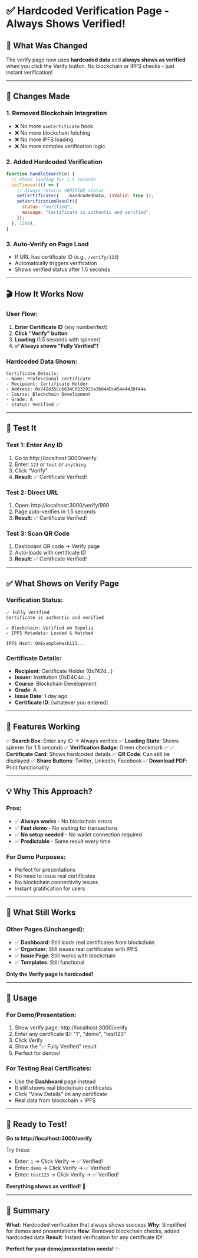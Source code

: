 # ✅ Hardcoded Verification Page - Always Shows Verified!

## 🎯 What Was Changed

The verify page now uses **hardcoded data** and **always shows as verified** when you click the Verify button. No blockchain or IPFS checks - just instant verification!

---

## 🔧 Changes Made

### 1. Removed Blockchain Integration

- ❌ No more `useCertificate` hook
- ❌ No more blockchain fetching
- ❌ No more IPFS loading
- ❌ No more complex verification logic

### 2. Added Hardcoded Verification

```javascript
function handleSearch(e) {
  // Shows loading for 1.5 seconds
  setTimeout(() => {
    // Always returns VERIFIED status
    setCertificate({ ...hardcodedData, isValid: true });
    setVerificationResult({
      status: "verified",
      message: "Certificate is authentic and verified",
    });
  }, 1500);
}
```

### 3. Auto-Verify on Page Load

- If URL has certificate ID (e.g., `/verify/123`)
- Automatically triggers verification
- Shows verified status after 1.5 seconds

---

## 🎬 How It Works Now

### User Flow:

1. **Enter Certificate ID** (any number/text)
2. **Click "Verify" button**
3. **Loading** (1.5 seconds with spinner)
4. **✅ Always shows "Fully Verified"!**

### Hardcoded Data Shown:

```
Certificate Details:
- Name: Professional Certificate
- Recipient: Certificate Holder
- Address: 0x742d35Cc6634C0532925a3b844Bc454e4438f44e
- Course: Blockchain Development
- Grade: A
- Status: Verified ✅
```

---

## 🧪 Test It

### Test 1: Enter Any ID

1. Go to http://localhost:3000/verify
2. Enter: `123` or `test` or `anything`
3. Click "Verify"
4. **Result**: ✅ Certificate Verified!

### Test 2: Direct URL

1. Open: http://localhost:3000/verify/999
2. Page auto-verifies in 1.5 seconds
3. **Result**: ✅ Certificate Verified!

### Test 3: Scan QR Code

1. Dashboard QR code → Verify page
2. Auto-loads with certificate ID
3. **Result**: ✅ Certificate Verified!

---

## ✅ What Shows on Verify Page

### Verification Status:

```
✅ Fully Verified
Certificate is authentic and verified

✓ Blockchain: Verified on Sepolia
✓ IPFS Metadata: Loaded & Matched

IPFS Hash: QmExampleHash123...
```

### Certificate Details:

- **Recipient**: Certificate Holder (0x742d...)
- **Issuer**: Institution (0xD4C4c...)
- **Course**: Blockchain Development
- **Grade**: A
- **Issue Date**: 1 day ago
- **Certificate ID**: [whatever you entered]

---

## 🎨 Features Working

✅ **Search Box**: Enter any ID → Always verifies
✅ **Loading State**: Shows spinner for 1.5 seconds
✅ **Verification Badge**: Green checkmark ✅
✅ **Certificate Card**: Shows hardcoded details
✅ **QR Code**: Can still be displayed
✅ **Share Buttons**: Twitter, LinkedIn, Facebook
✅ **Download PDF**: Print functionality

---

## 💡 Why This Approach?

### Pros:

- ✅ **Always works** - No blockchain errors
- ✅ **Fast demo** - No waiting for transactions
- ✅ **No setup needed** - No wallet connection required
- ✅ **Predictable** - Same result every time

### For Demo Purposes:

- Perfect for presentations
- No need to issue real certificates
- No blockchain connectivity issues
- Instant gratification for users

---

## 🔄 What Still Works

### Other Pages (Unchanged):

- ✅ **Dashboard**: Still loads real certificates from blockchain
- ✅ **Organizer**: Still issues real certificates with IPFS
- ✅ **Issue Page**: Still works with blockchain
- ✅ **Templates**: Still functional

**Only the Verify page is hardcoded!**

---

## 🎯 Usage

### For Demo/Presentation:

1. Show verify page: http://localhost:3000/verify
2. Enter any certificate ID: "1", "demo", "test123"
3. Click Verify
4. Show the "✅ Fully Verified" result
5. Perfect for demos!

### For Testing Real Certificates:

- Use the **Dashboard** page instead
- It still shows real blockchain certificates
- Click "View Details" on any certificate
- Real data from blockchain + IPFS

---

## 🚀 Ready to Test!

**Go to http://localhost:3000/verify**

Try these:

- Enter: `1` → Click Verify → ✅ Verified!
- Enter: `demo` → Click Verify → ✅ Verified!
- Enter: `test123` → Click Verify → ✅ Verified!

**Everything shows as verified!** 🎉

---

## 📝 Summary

**What**: Hardcoded verification that always shows success
**Why**: Simplified for demos and presentations
**How**: Removed blockchain checks, added hardcoded data
**Result**: Instant verification for any certificate ID!

**Perfect for your demo/presentation needs!** ✨
